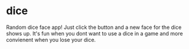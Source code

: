 # dice
Random dice face app!
Just click the button and a new face for the dice shows up. It's fun when you dont want to use a dice in a game and more convienent when you lose your dice. 
